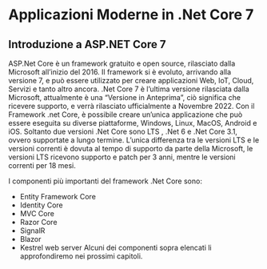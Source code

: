 # Applicazioni Moderne in .Net Core 7

## Introduzione a ASP.NET Core 7 
ASP.Net Core è un framework gratuito e open source, rilasciato dalla Microsoft all’inizio del 2016.
Il framework si è evoluto, arrivando alla versione 7, e può essere utilizzato per creare applicazioni Web, IoT, Cloud, Servizi e tanto altro ancora.
.Net Core 7 è l’ultima versione rilasciata dalla Microsoft, attualmente è una “Versione in Anteprima”, ciò significa che ricevere supporto, e verrà rilasciato ufficialmente a Novembre 2022.
Con il Framework .net Core, è possibile creare un’unica applicazione che può essere eseguita su diverse piattaforme, Windows, Linux, MacOS, Android e iOS. 
Soltanto due versioni .Net Core sono LTS , .Net 6 e .Net Core 3.1, ovvero supportate a lungo termine. L’unica differenza tra le versioni LTS e le versioni correnti è dovuta al tempo di supporto da parte della Microsoft, le versioni LTS ricevono supporto e patch per 3 anni, mentre le versioni correnti per 18 mesi.


I componenti più importanti del framework .Net Core sono:
*	Entity Framework Core
*	Identity Core
*	MVC Core
*	Razor Core
*	SignalR
*	Blazor
*	Kestrel web server
Alcuni dei componenti sopra elencati li approfondiremo nei prossimi capitoli.

